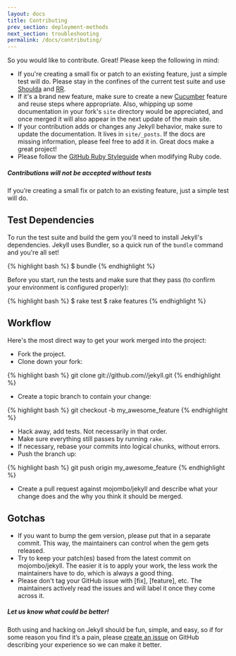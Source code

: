```yaml
---
layout: docs
title: Contributing
prev_section: deployment-methods
next_section: troubleshooting
permalink: /docs/contributing/
---
```


So you would like to contribute. Great! Please keep the
following in mind:

* If you're creating a small fix or patch to an existing feature, just a simple
  test will do. Please stay in the confines of the current test suite and use
  [Shoulda](http://github.com/thoughtbot/shoulda/tree/master) and
  [RR](http://github.com/btakita/rr/tree/master).
* If it's a brand new feature, make sure to create a new
  [Cucumber](https://github.com/cucumber/cucumber/) feature and reuse steps
  where appropriate. Also, whipping up some documentation in your fork's `site`
  directory would be appreciated, and once merged it will also appear in
  the next update of the main site.
* If your contribution adds or changes any Jekyll behavior, make sure to update
  the documentation. It lives in `site/_posts`. If the docs are missing
  information, please feel free to add it in. Great docs make a great project!
* Please follow the [GitHub Ruby Styleguide](https://github.com/styleguide/ruby)
  when modifying Ruby code.

<div class="note warning">
  <h5>Contributions will not be accepted without tests</h5>
  <p>
    If you’re creating a small fix or patch to an existing feature, just
    a simple test will do.
  </p>
</div>

Test Dependencies
-----------------

To run the test suite and build the gem you'll need to install Jekyll's
dependencies. Jekyll uses Bundler, so a quick run of the `bundle` command and
you're all set!

{% highlight bash %}
$ bundle
{% endhighlight %}

Before you start, run the tests and make sure that they pass (to confirm your
environment is configured properly):

{% highlight bash %}
$ rake test
$ rake features
{% endhighlight %}

Workflow
--------

Here's the most direct way to get your work merged into the project:

* Fork the project.
* Clone down your fork:

{% highlight bash %}
git clone git://github.com/<username>/jekyll.git
{% endhighlight %}

* Create a topic branch to contain your change:

{% highlight bash %}
git checkout -b my_awesome_feature
{% endhighlight %}


* Hack away, add tests. Not necessarily in that order.
* Make sure everything still passes by running `rake`.
* If necessary, rebase your commits into logical chunks, without errors.
* Push the branch up:

{% highlight bash %}
git push origin my_awesome_feature
{% endhighlight %}

* Create a pull request against mojombo/jekyll and describe what your change
  does and the why you think it should be merged.

Gotchas
-------

* If you want to bump the gem version, please put that in a separate commit.
  This way, the maintainers can control when the gem gets released.
* Try to keep your patch(es) based from the latest commit on mojombo/jekyll.
  The easier it is to apply your work, the less work the maintainers have to do,
  which is always a good thing.
* Please don't tag your GitHub issue with \[fix\], \[feature\], etc. The maintainers
  actively read the issues and will label it once they come across it.

<div class="note">
  <h5>Let us know what could be better!</h5>
  <p>
    Both using and hacking on Jekyll should be fun, simple, and easy, so if for
    some reason you find it’s a pain, please <a
    href="https://github.com/mojombo/jekyll/issues/new">create an issue</a> on
    GitHub describing your experience so we can make it better.
  </p>
</div>
